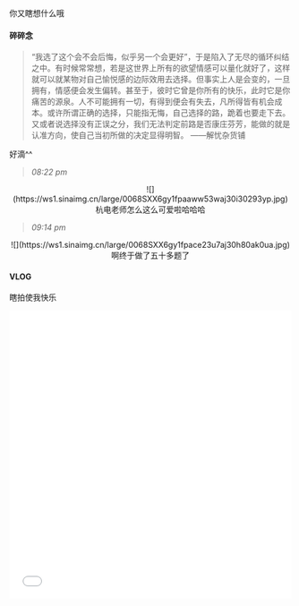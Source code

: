 你又瞎想什么哦
<!--more-->
#### 碎碎念

>“我选了这个会不会后悔，似乎另一个会更好”，于是陷入了无尽的循环纠结之中。有时候常常想，若是这世界上所有的欲望情感可以量化就好了，这样就可以就某物对自己愉悦感的边际效用去选择。但事实上人是会变的，一旦拥有，情感便会发生偏转。甚至于，彼时它曾是你所有的快乐，此时它是你痛苦的源泉。人不可能拥有一切，有得到便会有失去，凡所得皆有机会成本。或许所谓正确的选择，只能指无悔，自己选择的路，跪着也要走下去。又或者说选择没有正误之分，我们无法判定前路是否康庄芬芳，能做的就是认准方向，使自己当初所做的决定显得明智。
 ——解忧杂货铺

 好滴^^

 >*08:22 pm*

 <center>![](https://ws1.sinaimg.cn/large/0068SXX6gy1fpaaww53waj30i30293yp.jpg)
 杭电老师怎么这么可爱啦哈哈哈</center>

 >*09:14 pm*

 <center>![](https://ws1.sinaimg.cn/large/0068SXX6gy1fpace23u7aj30h80ak0ua.jpg)
 啊终于做了五十多题了</center>

#### VLOG

瞎拍使我快乐

<iframe src="//player.bilibili.com/player.html?aid=35643063&cid=62511687&page=1" scrolling="no" border="0" frameborder="no" framespacing="0" allowfullscreen="true" width="100%" height="515"> </iframe>